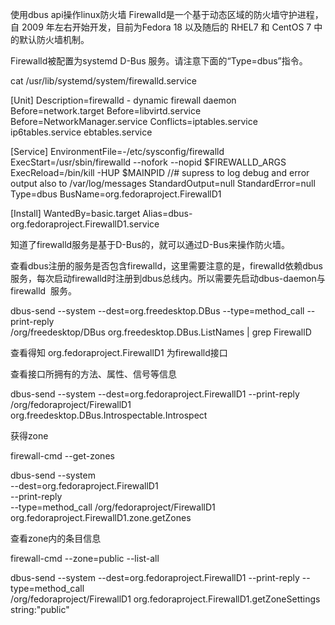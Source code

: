 使用dbus api操作linux防火墙
Firewalld是一个基于动态区域的防火墙守护进程，自 2009 年左右开始开发，目前为Fedora 18 以及随后的 RHEL7 和 CentOS 7 中的默认防火墙机制。

Firewalld被配置为systemd D-Bus 服务。请注意下面的“Type=dbus”指令。

cat /usr/lib/systemd/system/firewalld.service

[Unit]
Description=firewalld - dynamic firewall daemon
Before=network.target
Before=libvirtd.service
Before=NetworkManager.service
Conflicts=iptables.service ip6tables.service ebtables.service

[Service]
EnvironmentFile=-/etc/sysconfig/firewalld
ExecStart=/usr/sbin/firewalld --nofork --nopid $FIREWALLD_ARGS
ExecReload=/bin/kill -HUP $MAINPID
//# supress to log debug and error output also to /var/log/messages
StandardOutput=null
StandardError=null
Type=dbus
BusName=org.fedoraproject.FirewallD1

[Install]
WantedBy=basic.target
Alias=dbus-org.fedoraproject.FirewallD1.service
 

知道了firewalld服务是基于D-Bus的，就可以通过D-Bus来操作防火墙。

查看dbus注册的服务是否包含firewalld，这里需要注意的是，firewalld依赖dbus服务，每次启动firewalld时注册到dbus总线内。所以需要先启动​​dbus-daemon​​与 ​​firewalld ​​ 服务。

dbus-send --system --dest=org.freedesktop.DBus --type=method_call --print-reply \
/org/freedesktop/DBus org.freedesktop.DBus.ListNames | grep FirewallD
 

查看得知 ​​org.fedoraproject.FirewallD1​​ 为firewalld接口

查看接口所拥有的方法、属性、信号等信息

dbus-send --system --dest=org.fedoraproject.FirewallD1 --print-reply \
/org/fedoraproject/FirewallD1 org.freedesktop.DBus.Introspectable.Introspect
 

获得zone

firewall-cmd --get-zones

dbus-send --system \
--dest=org.fedoraproject.FirewallD1 \
--print-reply \
--type=method_call /org/fedoraproject/FirewallD1 \
org.fedoraproject.FirewallD1.zone.getZones
 

查看zone内的条目信息

firewall-cmd --zone=public --list-all

dbus-send --system --dest=org.fedoraproject.FirewallD1 --print-reply --type=method_call \
/org/fedoraproject/FirewallD1 org.fedoraproject.FirewallD1.getZoneSettings string:"public"
